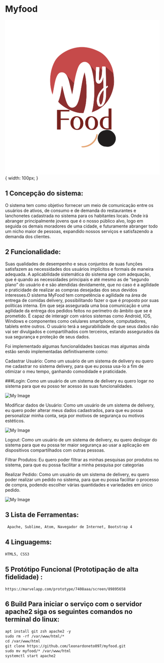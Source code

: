 # Myfood
![My Image](img/logo.png){ width: 100px; }
## 1 Concepção do sistema:

  O sistema tem como objetivo fornecer um meio de comunicação entre os usuários de ativos, de consumo e de demanda do restaurantes e lanchonetes cadastrada no sistema para os habitantes locais. Onde irá abranger principalmente jovens que é o nosso público alvo, logo em seguida os demais moradores de uma cidade, e futuramente abranger todo um nicho maior de pessoas, expandido nossos serviços e satisfazendo a demanda dos clientes.

## 2 Funcionalidade:

  Suas qualidades de desempenho e seus conjuntos de suas funções satisfazem as necessidades dos usuários implícitos e formais de maneira adequada. A aplicabilidade sistemática do sistema age com adequação, que é quando as necessidades principais e até mesmo as de “segundo plano” do usuário é e são atendidas devidamente, que no caso é a agilidade e praticidade de realizar as compras desejadas dos seus devidos interesses.O sistema MyFood tem competência e agilidade na área de entrega de comidas delivery, possibilitando fazer o que é proposto por suas políticas interna. Em que seja assegurada uma boa comunicação e uma agilidade da entrega dos pedidos feitos no perímetro do âmbito que se é prometido.
  É capaz de interagir com vários sistemas como Android, IOS, Windows e componentes como celulares smartphone, computadores, tablets entre outros. O usuário terá a segurabilidade de que seus dados não vai ser divulgados e compartilhados com terceiros, estando assegurados da sua segurança e proteção de seus dados.

Foi implementado algumas funcionalidades basicas mas algumas ainda estão sendo implementadas definitivamente como: 

Cadastrar Usuário: Como um usuário de um sistema de delivery eu quero me cadastrar no sistema delivery, para que eu possa usa-lo a fim de otimizar o meu tempo, ganhando comodidade e praticidade.

###Login: Como um usuário de um sistema de  delivery eu quero logar no sistema para que eu posso ter acesso às suas funcionalidades. 

![My Image](img/logon.png) 

Modificar dados de Usuário: Como um usuário de um sistema de delivery, eu quero poder alterar meus dados cadastrados, para que eu possa personalizar minha conta, seja por motivos de segurança ou motivos estéticos.

![My Image](img/modify.png) 
 
Logout: Como um usuário de um sistema de  delivery, eu quero deslogar do sistema para que eu possa ter maior segurança ao usar a aplicação em dispositivos compartilhados com outras pessoas.

Filtrar Produtos: Eu quero poder filtrar as minhas pesquisas por produtos no sistema, para que eu possa facilitar a minha pesquisa por categorias

Realizar Pedido: Como um usuário de um sistema de  delivery, eu quero poder realizar um pedido no sistema, para que eu possa facilitar o processo de compra, podendo escolher várias quantidades e variedades em único pedido.

![My Image](img/realizarpedido.png) 

## 3 Lista de Ferramentas:
``` Apache, Sublime, Atom, Navegador de Internet, Bootstrap 4```
## 4 Linguagems:
```HTML5, CSS3```
## 5 Protótipo Funcional (Prototipação de alta fidelidade) : 
```https://marvelapp.com/prototype/7408aaa/screen/89895658```
## 6 Build Para iniciar o serviço com o servidor apache2 siga os seguintes comandos no terminal do linux: 
```
apt install git zsh apache2 -y
sudo rm -rf /var/www/html/*
cd /var/www/html
git clone https://github.com/leonardoneto097/myfood.git
sudo mv myfood/* /var/www/html
systemctl start apache2
```










